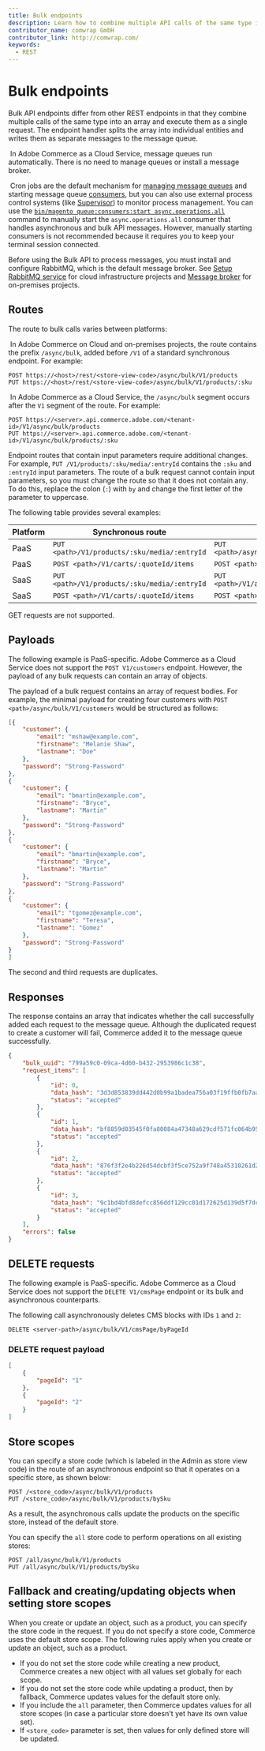```yaml
---
title: Bulk endpoints
description: Learn how to combine multiple API calls of the same type into a single request
contributor_name: comwrap GmbH
contributor_link: http://comwrap.com/
keywords:
  - REST
--- 
```

 
# Bulk endpoints

Bulk API endpoints differ from other REST endpoints in that they combine multiple calls of the same type into an array and execute them as a single request. The endpoint handler splits the array into individual entities and writes them as separate messages to the message queue.

&#8203;<Edition name="saas" /> In Adobe Commerce as a Cloud Service, message queues run automatically. There is no need to manage queues or install a message broker.

&#8203;<Edition name="paas" /> Cron jobs are the default mechanism for [managing message queues](https://experienceleague.adobe.com/en/docs/commerce-operations/configuration-guide/message-queues/manage-message-queues) and starting message queue [consumers](https://experienceleague.adobe.com/en/docs/commerce-operations/configuration-guide/message-queues/consumers), but you can also use external process control systems (like [Supervisor](https://supervisord.readthedocs.io/en/latest/)) to monitor process management. You can use the [`bin/magento queue:consumers:start async.operations.all`](https://experienceleague.adobe.com/docs/commerce-operations/configuration-guide/cli/start-message-queues.html) command to manually start the `async.operations.all` consumer that handles asynchronous and bulk API messages. However, manually starting consumers is not recommended because it requires you to keep your terminal session connected.

<InlineAlert variant="info" slots="text"/>

Before using the Bulk API to process messages, you must install and configure RabbitMQ, which is the default message broker. See [Setup RabbitMQ service](https://experienceleague.adobe.com/en/docs/commerce-cloud-service/user-guide/configure/service/rabbitmq) for cloud infrastructure projects and [Message broker](https://experienceleague.adobe.com/docs/commerce-operations/installation-guide/prerequisites/rabbitmq.html) for on-premises projects.

## Routes

The route to bulk calls varies between platforms:

&#8203;<Edition name="paas" /> In Adobe Commerce on Cloud and on-premises projects, the route contains the prefix `/async/bulk`, added before `/V1` of a standard synchronous endpoint. For example:

```http
POST https://<host>/rest/<store-view-code>/async/bulk/V1/products
PUT https://<host>/rest/<store-view-code>/async/bulk/V1/products/:sku
```

&#8203;<Edition name="saas" /> In Adobe Commerce as a Cloud Service,  the `/async/bulk` segment occurs after the `V1` segment of the route. For example:

```http
POST https://<server>.api.commerce.adobe.com/<tenant-id>/V1/async/bulk/products
PUT https://<server>.api.commerce.adobe.com/<tenant-id>/V1/async/bulk/products/:sku
```

Endpoint routes that contain input parameters require additional changes. For example, `PUT /V1/products/:sku/media/:entryId` contains the `:sku` and `:entryId` input parameters. The route of a bulk request cannot contain input parameters, so you must change the route so that it does not contain any. To do this, replace the colon (`:`) with `by` and change the first letter of the parameter to uppercase.

The following table provides several examples:

Platform | Synchronous route | Bulk route
--- | --- | ---
PaaS | `PUT <path>/V1/products/:sku/media/:entryId` | `PUT <path>/async/bulk/V1/products/bySku/media/byEntryId`
PaaS | `POST <path>/V1/carts/:quoteId/items` | `POST <path>/async/bulk/V1/carts/byQuoteId/items`
SaaS | `PUT <path>/V1/products/:sku/media/:entryId` | `PUT <path>/V1/async/bulk/products/bySku/media/byEntryId`
SaaS | `POST <path>/V1/carts/:quoteId/items` | `POST <path>/V1/async/bulk/carts/byQuoteId/items`

<InlineAlert variant="info" slots="text"/>

GET requests are not supported.

## Payloads

<InlineAlert variant="info" slots="text"/>

The following example is PaaS-specific. Adobe Commerce as a Cloud Service does not support the `POST V1/customers` endpoint. However, the payload of any bulk requests can contain an array of objects.

The payload of a bulk request contains an array of request bodies. For example, the minimal payload for creating four customers with `POST <path>/async/bulk/V1/customers` would be structured as follows:

```json
[{
    "customer": {
        "email": "mshaw@example.com",
        "firstname": "Melanie Shaw",
        "lastname": "Doe"
    },
    "password": "Strong-Password"
},
{
    "customer": {
        "email": "bmartin@example.com",
        "firstname": "Bryce",
        "lastname": "Martin"
    },
    "password": "Strong-Password"
},
{
    "customer": {
        "email": "bmartin@example.com",
        "firstname": "Bryce",
        "lastname": "Martin"
    },
    "password": "Strong-Password"
},
{
    "customer": {
        "email": "tgomez@example.com",
        "firstname": "Teresa",
        "lastname": "Gomez"
    },
    "password": "Strong-Password"
}
]
```

<InlineAlert variant="success" slots="text"/>

The second and third requests are duplicates.

## Responses

The response contains an array that indicates whether the call successfully added each request to the message queue. Although the duplicated request to create a customer will fail, Commerce added it to the message queue successfully.

```json
{
    "bulk_uuid": "799a59c0-09ca-4d60-b432-2953986c1c38",
    "request_items": [
        {
            "id": 0,
            "data_hash": "3d3d853839dd442d0b99a1badea756a03f19ffb0fb7aab672c05f83d5a914181",
            "status": "accepted"
        },
        {
            "id": 1,
            "data_hash": "bf8859d03545f0fa80084a47348a629cdf571fc064b952e7396c338d5cf3bf6e",
            "status": "accepted"
        },
        {
            "id": 2,
            "data_hash": "876f3f2e4b226d54dcbf3f5ce752a9f748a45310261d2dd5cc7a7c9ef74b4369",
            "status": "accepted"
        },
        {
            "id": 3,
            "data_hash": "9c1bd4bfd8defcc856ddf129cc01d172625d139d5f7dcf53b6cb09a0e9a843a3",
            "status": "accepted"
        }
    ],
    "errors": false
}
```

## DELETE requests

<InlineAlert variant="info" slots="text"/>

The following example is PaaS-specific. Adobe Commerce as a Cloud Service does not support the `DELETE V1/cmsPage` endpoint or its bulk and asynchronous counterparts.

The following call asynchronously deletes CMS blocks with IDs `1` and `2`:

```http
DELETE <server-path>/async/bulk/V1/cmsPage/byPageId
```

### DELETE request payload

```json
[
    {
        "pageId": "1"
    },
    {
        "pageId": "2"
    }
]
```

## Store scopes

<edition name="paas" />

You can specify a store code (which is labeled in the Admin as store view code) in the route of an asynchronous endpoint so that it operates on a specific store, as shown below:

```http
POST /<store_code>/async/bulk/V1/products
PUT /<store_code>/async/bulk/V1/products/bySku
```

As a result, the asynchronous calls update the products on the specific store, instead of the default store.

You can specify the `all` store code to perform operations on all existing stores:

```http
POST /all/async/bulk/V1/products
PUT /all/async/bulk/V1/products/bySku
```

## Fallback and creating/updating objects when setting store scopes

<edition name="paas" />

When you create or update an object, such as a product, you can specify the store code in the request. If you do not specify a store code, Commerce uses the default store scope.
The following rules apply when you create or update an object, such as a product.

*  If you do not set the store code while creating a new product, Commerce creates a new object with all values set globally for each scope.
*  If you do not set the store code while updating a product, then by fallback, Commerce updates values for the default store only.
*  If you include the `all` parameter, then Commerce updates values for all store scopes (in case a particular store doesn't yet have its own value set).
*  If `<store_code>` parameter is set, then values for only defined store will be updated.
